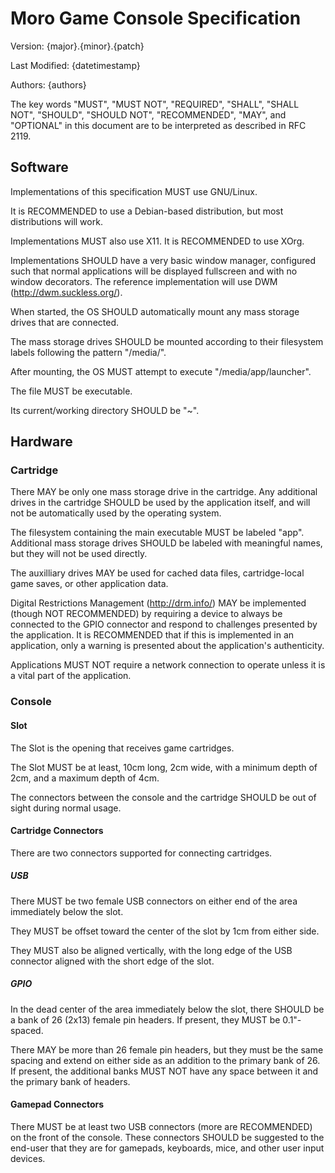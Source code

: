 # Moro Game Console Specification

Version: {major}.{minor}.{patch}

Last Modified: {datetimestamp}

Authors: {authors}

The key words
"MUST", "MUST NOT", "REQUIRED",
"SHALL", "SHALL NOT", "SHOULD",
"SHOULD NOT", "RECOMMENDED", "MAY",
and "OPTIONAL"
in this document
are to be interpreted
as described in RFC 2119.

## Software
Implementations of this specification
MUST use GNU/Linux.

It is RECOMMENDED
to use a Debian-based distribution,
but most distributions will work.

Implementations MUST also use X11.
It is RECOMMENDED to use XOrg.

Implementations SHOULD have
a very basic window manager,
configured such that
normal applications will be
displayed fullscreen
and with no window decorators.
The reference implementation will use DWM (http://dwm.suckless.org/).

When started,
the OS SHOULD automatically
mount any mass storage drives
that are connected.

The mass storage drives
SHOULD be mounted according to
their filesystem labels
following the pattern "/media/<LABEL>".

After mounting,
the OS MUST attempt to
execute "/media/app/launcher".

The file MUST be executable.

Its current/working directory
SHOULD be "~".

## Hardware

### Cartridge
There MAY be only one mass storage drive
in the cartridge.
Any additional drives in the cartridge SHOULD
be used by the application itself,
and will not be automatically used by the operating system.

The filesystem
containing the main executable
MUST be labeled "app".
Additional mass storage drives
SHOULD be labeled
with meaningful names,
but they will not be used directly.

The auxilliary drives
MAY be used for cached data files,
cartridge-local game saves,
or other application data.

Digital Restrictions Management (http://drm.info/)
MAY be implemented
(though NOT RECOMMENDED)
by requiring a device
to always be connected
to the GPIO connector
and respond to challenges
presented by the application.
It is RECOMMENDED that
if this is implemented in an application,
only a warning is presented
about the application's authenticity.

Applications MUST NOT
require a network connection
to operate unless it is a
vital part of the application.

### Console

#### Slot
The Slot is the
opening that receives game cartridges.

The Slot MUST be at least,
10cm long,
2cm wide,
with a minimum depth of 2cm,
and a maximum depth of 4cm.

The connectors between the console
and the cartridge
SHOULD be out of sight
during normal usage.

#### Cartridge Connectors
There are two connectors supported for connecting cartridges.

##### USB
There MUST be
two female USB connectors
on either end of
the area immediately below
the slot.

They MUST be
offset toward the
center of the slot
by 1cm from either side.

They MUST also be
aligned vertically,
with the long edge
of the USB connector
aligned with the short edge
of the slot.

##### GPIO
In the dead center
of the area
immediately below the slot,
there SHOULD be a bank
of 26 (2x13) female pin headers.
If present, they MUST be 0.1"-spaced.

There MAY be
more than 26
female pin headers,
but they must be
the same spacing
and extend on either side
as an addition
to the primary bank of 26.
If present,
the additional banks
MUST NOT have any space
between it and
the primary bank of headers.

#### Gamepad Connectors
There MUST be
at least two USB connectors
(more are RECOMMENDED)
on the front of the console.
These connectors SHOULD be
suggested to the end-user
that they are for
gamepads, keyboards, mice,
and other user input devices.
